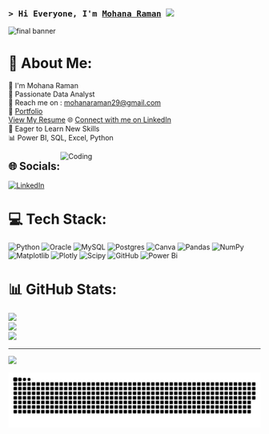 ### <samp>&gt; Hi Everyone, I'm <a href="https://Mohana.netlify.app" target="_blank">Mohana Raman</a> <img src="https://media.giphy.com/media/hvRJCLFzcasrR4ia7z/giphy.gif" width="25"> </samp>



![final banner](https://github.com/user-attachments/assets/fa0abe21-9762-4b41-8222-11b61e3c78d9)



# 💫 About Me:
   💫  I'm Mohana Raman<br>   🎯  Passionate Data Analyst<br>   📧 Reach me on : mohanaraman29@gmail.com <br>     📝 [Portfolio](https://sites.google.com/view/mohanaraman/home)<br>  [View My Resume](https://drive.google.com/file/d/1bih_fXGRNW6Q04CLx3Ikn_hQRjzfi6Sm/view?usp=sharing)
   🌐 [Connect with me on LinkedIn](https://www.linkedin.com/in/mohana29)<br> 
  🌱  Eager to Learn New Skills<br>    📊  Power BI, SQL, Excel, Python<br>  
 
<img align="right" alt="Coding" width="400" src="https://user-images.githubusercontent.com/73159092/106097036-9e8f2980-615c-11eb-9860-5aa437be7fc9.gif">


## 🌐 Socials:
[![LinkedIn](https://img.shields.io/badge/LinkedIn-Connect-blue?style=flat-square&logo=linkedin)](https://www.linkedin.com/in/mohana29/)

  
# 💻 Tech Stack:
![Python](https://img.shields.io/badge/python-3670A0?style=for-the-badge&logo=python&logoColor=ffdd54) ![Oracle](https://img.shields.io/badge/Oracle-F80000?style=for-the-badge&logo=oracle&logoColor=white) ![MySQL](https://img.shields.io/badge/mysql-4479A1.svg?style=for-the-badge&logo=mysql&logoColor=white) ![Postgres](https://img.shields.io/badge/postgres-%23316192.svg?style=for-the-badge&logo=postgresql&logoColor=white) ![Canva](https://img.shields.io/badge/Canva-%2300C4CC.svg?style=for-the-badge&logo=Canva&logoColor=white) ![Pandas](https://img.shields.io/badge/pandas-%23150458.svg?style=for-the-badge&logo=pandas&logoColor=white) ![NumPy](https://img.shields.io/badge/numpy-%23013243.svg?style=for-the-badge&logo=numpy&logoColor=white) ![Matplotlib](https://img.shields.io/badge/Matplotlib-%23ffffff.svg?style=for-the-badge&logo=Matplotlib&logoColor=black) ![Plotly](https://img.shields.io/badge/Plotly-%233F4F75.svg?style=for-the-badge&logo=plotly&logoColor=white) ![Scipy](https://img.shields.io/badge/SciPy-%230C55A5.svg?style=for-the-badge&logo=scipy&logoColor=%white) ![GitHub](https://img.shields.io/badge/github-%23121011.svg?style=for-the-badge&logo=github&logoColor=white) ![Power Bi](https://img.shields.io/badge/power_bi-F2C811?style=for-the-badge&logo=powerbi&logoColor=black)
# 📊 GitHub Stats:
![](https://github-readme-stats.vercel.app/api?username=mohanaraman29&theme=dark&hide_border=false&include_all_commits=false&count_private=false)<br/>
![](https://github-readme-streak-stats.herokuapp.com/?user=mohanaraman29&theme=dark&hide_border=false)<br/>
![](https://github-readme-stats.vercel.app/api/top-langs/?username=mohanaraman29&theme=dark&hide_border=false&include_all_commits=false&count_private=false&layout=compact)

---
[![](https://visitcount.itsvg.in/api?id=mohanaraman29&icon=0&color=0)](https://visitcount.itsvg.in)

<!-- Proudly created with GPRM ( https://gprm.itsvg.in ) -->
![snake gif](https://github.com/mohanaraman29/mohanaraman29/blob/output/github-snake-dark.svg)




























































































































































































































































































































